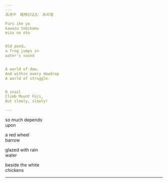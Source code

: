 ```yaml
---
---
古池や　蛙飛び込む　水の音

Furu ike ya
kawazu tobikomu
mizu no oto


Old pond…
a frog jumps in
water's sound


A world of dew,
And within every dewdrop
A world of struggle.


O snail
Climb Mount Fuji,
But slowly, slowly!

---
```


so much depends  
upon

a red wheel  
barrow

glazed with rain  
water

beside the white  
chickens

---